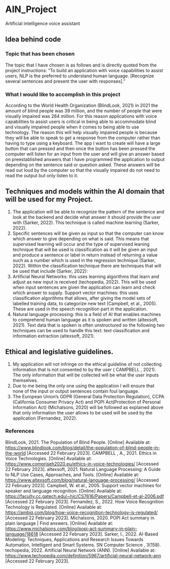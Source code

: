 # AIN_Project
Artificial intelligence voice assistant

## Idea behind code 
### Topic that has been chosen 
The topic that I have chosen is as follows and is directly quoted from the project instructions: 
“To build an application with voice capabilities to assist users, NLP is the preferred to understand human language. [Recognize several sentences and present the user with responses].”

### What I would like to accomplish in this project
According to the World Health Organization (BlindLook, 2021) in 2021 the amount of blind people was 39 million, and the number of people that were visually impaired was 284 million.
For this reason applications with voice capabilities to assist users is critical in being able to accommodate blind and visually impaired people when it comes to being able to use technology. 
The reason this will help visually impaired people is because they will be able to speak to get a response from the computer rather than having to type using a keyboard. 
The app I want to create will have a large button that can pressed and then once the button has been pressed the computer will listen for an input from the user and will give an answer based on preestablished answers that I have programmed the application to output depending on the sentence said or question asked. These answers will be read out loud by the computer so that the visually impaired do not need to read the output but only listen to it. 

## Techniques and models within the AI domain that will be used for my Project.
1. The application will be able to recognize the pattern of the sentence and look at the backend and decide what answer it should provide the user with (Sarker, 2022). This technique is called machine learning (Sarker, 2022). 
2. Specific sentences will be given as input so that the computer can know which answer to give depending on what is said. This means that supervised learning will occur and the type of supervised leaning technique that will be used is classification as it will be given an input and produce a sentence or label in return instead of returning a value such as a number which is used in the regression technique (Sarker, 2022). Within the classification technique there are techniques that will be used that include (Sarker, 2022): 
3. Artificial Neural Networks: this uses learning algorithms that learn and adjust as new input is received (techopedia, 2022). This will be used when input sentences are given the application can learn and check which answer to supply. 
Support vector machines: this uses classification algorithms that allows, after giving the model sets of labelled training data, to categorize new text (Campbell, et al., 2005).  These are used in the speech recognition part in the application. 
4. Natural language processing: this is a field of AI that enables machines to comprehend human language as it is spoken and written (altexsoft, 2021). Text data that is spoken is often unstructured so the following two techniques can be used to handle this text: text classification and information extraction (altexsoft, 2021).

## Ethical and legislative guidelines.
1.	My application will not infringe on the ethical guideline of not collecting information that is not consented to by the user ( CAMPBELL , 2021). The only information that will be collected will be what the user inputs themselves. 
2.	Due to me being the only one using the application I will ensure that none of the input or output sentences contain foul language.
3.	The European Union’s GDPR (General Data Protection Regulation), CCPA (California Consumer Privacy Act) and POPI Act(Protection of Personal Information Act) (Michalsons, 2020) will be followed as explained above that only information the user allows to be used will be used by the application (Fernandez, 2022). 

### References
BlindLook, 2021. The Population of Blind People. [Online] 
Available at: https://www.blindlook.com/blog/detail/the-population-of-blind-people-in-the-world
[Accessed 22 February 2023].
CAMPBELL , A., 2021. Ethics in Voice Technologies. [Online] 
Available at: https://www.compriseh2020.eu/ethics-in-voice-technologies/
[Accessed 22 February 2023].
altexsoft, 2021. Natural Language Processing: A Guide to NLP Use Cases, Approaches, and Tools. [Online] 
Available at: https://www.altexsoft.com/blog/natural-language-processing/
[Accessed 22 February 2023].
Campbell, W. et al., 2005. Support vector machines for speaker and language recognition. [Online] 
Available at: https://faculty.cc.gatech.edu/~hic/CS7616/Papers/Campbell-et-al-2006.pdf
[Accessed 22 February 2023].
Fernandez, S., 2022. How Voice Recognition Technology is Regulated. [Online] 
Available at: https://ambiq.com/blog/how-voice-recognition-technology-is-regulated/
[Accessed 22 February 2023].
Michalsons, 2020. POPI Act summary in plain language | Find answers. [Online] 
Available at: https://www.michalsons.com/blog/popi-act-summary-in-plain-language/18618
[Accessed 22 February 2023].
Sarker, I., 2022. AI-Based Modeling: Techniques, Applications and Research Issues Towards Automation, Intelligent and Smart Systems. SN Computer Science , 3(158).
techopedia, 2022. Artificial Neural Network (ANN). [Online] 
Available at: https://www.techopedia.com/definition/5967/artificial-neural-network-ann
[Accessed 22 February 2023].




